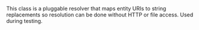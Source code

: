 This class is a pluggable resolver that maps entity URIs to string replacements so resolution can be done without HTTP or file access. Used during testing.